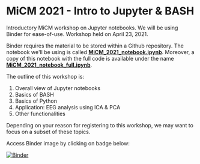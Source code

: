 # MiCM 2021 - Intro to Jupyter & BASH
Introductory MiCM workshop on Jupyter notebooks. We will be using Binder for ease-of-use. Workshop held on April 23, 2021.

Binder requires the material to be stored within a Github repository. The notebook we'll be using is called <ins>**MiCM_2021_notebook.ipynb**</ins>. Moreover, a copy of this notebook with the full code is available under the name <ins>**MiCM_2021_notebook_full.ipynb**</ins>.

The outline of this workshop is:

1. Overall view of Jupyter notebooks
1. Basics of BASH
1. Basics of Python
1. Application: EEG analysis using ICA & PCA
1. Other functionalities

Depending on your reason for registering to this workshop, we may want to focus on a subset of these topics.

Access Binder image by clicking on badge below:

[![Binder](https://mybinder.org/badge_logo.svg)](https://mybinder.org/v2/gh/DylanMannKrzisnik/MiCM_W2021_Jupyter.git/main?filepath=MiCM_2021_notebook.ipynb)
